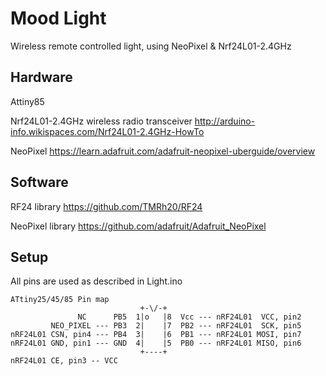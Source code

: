 Mood Light 
==========

Wireless remote controlled light, using NeoPixel &amp; Nrf24L01-2.4GHz

Hardware
--------
Attiny85

Nrf24L01-2.4GHz wireless radio transceiver http://arduino-info.wikispaces.com/Nrf24L01-2.4GHz-HowTo

NeoPixel https://learn.adafruit.com/adafruit-neopixel-uberguide/overview


Software
--------
RF24 library https://github.com/TMRh20/RF24


NeoPixel library https://github.com/adafruit/Adafruit_NeoPixel

Setup
-----
All pins are used as described in Light.ino

    ATtiny25/45/85 Pin map
                                 +-\/-+
                   NC      PB5  1|o   |8  Vcc --- nRF24L01  VCC, pin2
             NEO_PIXEL --- PB3  2|    |7  PB2 --- nRF24L01  SCK, pin5
    nRF24L01 CSN, pin4 --- PB4  3|    |6  PB1 --- nRF24L01 MOSI, pin7
    nRF24L01 GND, pin1 --- GND  4|    |5  PB0 --- nRF24L01 MISO, pin6
                                 +----+
    nRF24L01 CE, pin3 -- VCC

